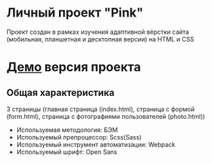 # **Личный проект "Pink"**
Проект создан в рамках изучения адаптивной вёрстки сайта (мобильная, планшетная и десктопная версии) на HTML и CSS

 # [Демо](https://fadeyush.github.io/Pink/) версия проекта


## Общая характеристика
3 страницы (главная страница (index.html), страница с формой (form.html), страница с фотографиями пользователей (photo.html))
- Используемая методология: БЭМ
- Используемый препроцессор: Scss(Sass)
- Используемый инструмент автоматизации: Webpack
- Используемый шрифт: Open Sans

